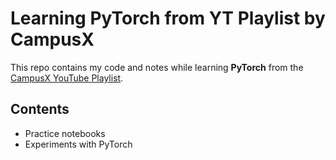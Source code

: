 # Learning PyTorch from YT Playlist by CampusX

This repo contains my code and notes while learning **PyTorch** from the [CampusX YouTube Playlist](https://youtu.be/QZsguRbcOBM?feature=shared).

## Contents
- Practice notebooks
- Experiments with PyTorch


